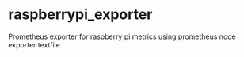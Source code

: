 # raspberrypi_exporter
Prometheus exporter for raspberry pi metrics using prometheus node exporter textfile
